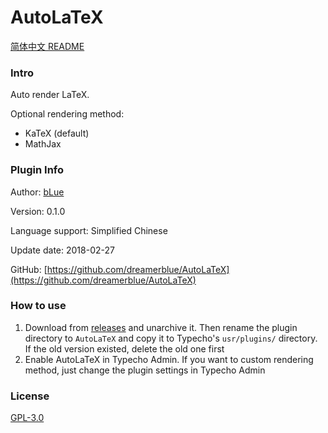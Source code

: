 # AutoLaTeX

[简体中文 README](https://github.com/dreamerblue/AutoLaTeX/blob/master/README.md)

### Intro

Auto render LaTeX.

Optional rendering method:

- KaTeX (default)
- MathJax


### Plugin Info

Author: [bLue](https://dreamer.blue)

Version: 0.1.0

Language support: Simplified Chinese

Update date: 2018-02-27

GitHub: [https://github.com/dreamerblue/AutoLaTeX](https://github.com/dreamerblue/AutoLaTeX)

### How to use

1. Download from [releases](https://github.com/dreamerblue/AutoLaTeX/releases) and unarchive it. Then rename the plugin directory to `AutoLaTeX` and copy it to Typecho's `usr/plugins/` directory. If the old version existed, delete the old one first
2. Enable AutoLaTeX in Typecho Admin. If you want to custom rendering method, just change the plugin settings in Typecho Admin

### License

[GPL-3.0](https://github.com/dreamerblue/AutoLaTeX/blob/master/LICENSE)

